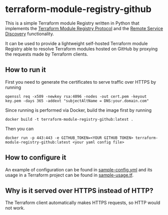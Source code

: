 
# terraform-module-registry-github

This is a simple Terraform module Registry written in Python that implements the [Terraform Module Registry Protocol](https://developer.hashicorp.com/terraform/internals/module-registry-protocol)
and the [Remote Service Discovery](https://developer.hashicorp.com/terraform/internals/remote-service-discovery) 
functionality.

It can be used to provide a lightweight self-hosted Terraform module Registry able to resolve Terraform modules hosted 
on GitHub by proxying the requests made by Terraform clients.

## How to run it
First you need to generate the certificates to serve traffic over HTTPS by running
```
openssl req -x509 -newkey rsa:4096 -nodes -out cert.pem -keyout key.pem -days 365 -addext "subjectAltName = DNS:your.domain.com" 
```
Since running is performed via Docker, build the image first by running
```
docker build -t terraform-module-registry-github:latest .
```
Then you can 
```
docker run -p 443:443 -e GITHUB_TOKEN=<YOUR GITHUB TOKEN> terraform-module-registry-github:latest <your yaml config file>
```

## How to configure it
An example of configuration can be found in [sample-config.yml](examples/sample-config.yml) and its usage in a Terraform
project can be found in [sample-usage.tf](examples/sample-usage.tf).

## Why is it served over HTTPS instead of HTTP?
The Terraform client automatically makes HTTPS requests, so HTTP would not work.